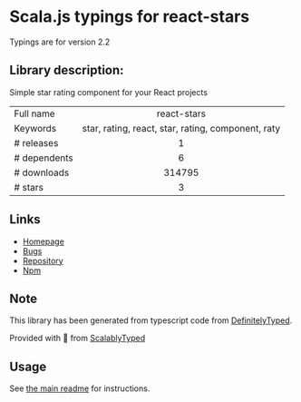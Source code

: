 
# Scala.js typings for react-stars

Typings are for version 2.2

## Library description:
Simple star rating component for your React projects

|                    |                 |
| ------------------ | :-------------: |
| Full name          | react-stars |
| Keywords           | star, rating, react, star, rating, component, raty |
| # releases         | 1 |
| # dependents       | 6 |
| # downloads        | 314795 |
| # stars            | 3 |

## Links
- [Homepage](https://github.com/n49/react-stars#readme)
- [Bugs](https://github.com/n49/react-stars/issues)
- [Repository](https://github.com/n49/react-stars)
- [Npm](https://www.npmjs.com/package/react-stars)
    


## Note
This library has been generated from typescript code from [DefinitelyTyped](https://definitelytyped.org).

Provided with :purple_heart: from [ScalablyTyped](https://github.com/oyvindberg/ScalablyTyped)

## Usage
See [the main readme](../../readme.md) for instructions.


